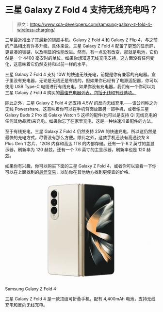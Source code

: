 # 三星 Galaxy Z Fold 4 支持无线充电吗？

> 原文：<https://www.xda-developers.com/samsung-galaxy-z-fold-4-wireless-charging/>

三星最近推出了其最新的旗舰手机，Galaxy Z Fold 4 和 Galaxy Z Flip 4，与之前的产品相比有许多升级。具体来说，三星 Galaxy Z Fold 4 配备了更宽的显示屏，更紧凑的铰链，以及明显的性能改进。然而，有一点没有改变，那就是电池，它仍然是一个 4400 毫安时的单位。如果你想知道无线充电支持，这方面没有任何变化，这意味着它仍然支持和以前一样的水平。

三星 Galaxy Z Fold 4 支持 10W 的快速无线充电，前提是你有兼容的充电器。盒子里没有充电器，无论是无线还是有线的，但如果你已经有了电源适配器，你可以使用 USB Type-C 电缆进行有线充电。如果你没有充电器，我们有一个你可以为三星 Galaxy Z Fold 4 购买的[最佳充电器列表，包括无线和有线选项。](https://www.xda-developers.com/best-samsung-galaxy-z-fold-4-chargers/)

除此之外，三星 Galaxy Z Fold 4 还支持 4.5W 的反向无线充电——该公司称之为无线 Powershare。这意味着你可以在手机背面放置另一部手机，或者像三星 Galaxy Buds 2 Pro 或 Galaxy Watch 5 这样的配件(也可以是支持 Qi 无线充电的任何其他品牌)来充电。如果你忘了在家里充电，这是一种快速准备配件的方法。

至于有线充电，三星 Galaxy Z Fold 4 仍然支持 25W 的快速充电，所以这仍然是最快的充电方式，尽管没有那么方便。除此之外，这款手机还装有高通骁龙 8 Plus Gen 1 芯片、12GB 内存和高达 1TB 的内部存储。还有一个 6.2 英寸的盖显示器，刷新率为 120 赫兹，还有一个 7.6 英寸的主显示器，刷新率也是 120 赫兹。

如果你有兴趣，你可以购买下面的三星 Galaxy Z Fold 4，或者你可以查看一下你可以在上面找到的[最佳交易](https://www.xda-developers.com/best-samsung-galaxy-z-fold-4-deals/)，以防你在其他地方找到更便宜的价格。

 <picture>![The Galaxy Z Fold 4 is available to buy from Samsung. Through its website, you get access to a fourth, exclusive color and an optional discount through an eligible trade-in.](img/7aac5f1bea6abcb9d3e6054d147a2ca9.png)</picture> 

Samsung Galaxy Z Fold 4

三星 Galaxy Z Fold 4 是一款顶级可折叠手机，配有 4,400mAh 电池，支持无线充电和反向无线充电。